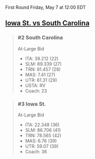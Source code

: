 First Round
Friday, May 7 at 12:00 EDT
## [Iowa St. vs South Carolina](https://www.ncaa.com/game/5833669) 

> ### #2 South Carolina  
> At-Large Bid  
> - ITA: 39.212 (22)  
> - SLM: 89.339 (27)  
> - TRN: 81.457 (28)  
> - MAS: 7.41 (27)  
> - UTR: 61.31 (29)  
> - USTA: RV  
> - Coach: 23  

> ### #3 Iowa St.  
> At-Large Bid  
> - ITA: 22.348 (36)  
> - SLM: 86.706 (41)  
> - TRN: 78.565 (42)  
> - MAS: 6.76 (39)  
> - UTR: 59.07 (39)  
> - Coach: 36  